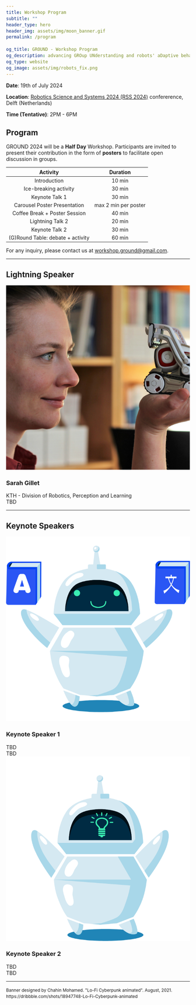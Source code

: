 ```yaml
---
title: Workshop Program
subtitle: ""
header_type: hero
header_img: assets/img/moon_banner.gif
permalink: /program

og_title: GROUND - Workshop Program
og_description: advancing GROup UNderstanding and robots' aDaptive behavior
og_type: website
og_image: assets/img/robots_fix.png
---
```


**Date**: 19th of July 2024

**Location**:  [Robotics Science and Systems 2024 (RSS 2024)](https://roboticsconference.org/) confererence, Delft (Netherlands)

**Time (Tentative)**: 2PM - 6PM

## Program

GROUND 2024 will be a **Half Day** Workshop. Participants are invited to present their contribution in the form of **posters** to facilitate open discussion in groups.

| Activity                                  | Duration             |
|:-----------------------------------------:|:--------------------:|
| Introduction                              | 10 min               |
| Ice-breaking activity                     | 30 min               |
| Keynote Talk 1                            | 30 min               |
| Carousel Poster Presentation              | max 2 min per poster |
| Coffee Break + Poster Session             | 40 min               |
| Lightning Talk 2                          | 20 min               |
| Keynote Talk 2                            | 30 min               |
| (G)Round Table: debate + activity         | 60 min               |


For any inquiry, please contact us at [workshop.ground@gmail.com](mailto:workshop.ground@gmail.com).

 ---

## Lightning Speaker

<section class="light">
    <div class="container py-2">
        <article class="postcard light blue">
            <a class="postcard__img_link" href="#">
                <img class="postcard__img" src="assets/img/sarahG.png" alt="Image Title" />
            </a>
            <div class="postcard__text t-dark">
                <h1 class="postcard__title blue">Sarah Gillet</h1>
                <div class="postcard__subtitle small">
				KTH - Division of Robotics, Perception and Learning
				</div>
                <div class="postcard__bar"></div>
                <div class="postcard__preview-txt">TBD</div>
            </div>
        </article>
    </div>
</section>

---

## Keynote Speakers

<section class="light">
    <div class="container py-2">
        <article class="postcard light blue">
            <a class="postcard__img_link" href="#">
                <img class="postcard__img" src="assets/placeholders/12.png" alt="" />
            </a>
            <div class="postcard__text t-dark">
                <h1 class="postcard__title blue">Keynote Speaker 1</h1>
                <div class="postcard__subtitle small">
				TBD
				</div>
                <div class="postcard__bar"></div>
                <div class="postcard__preview-txt">TBD</div>
            </div>
        </article>
        <article class="postcard light blue">
			<a class="postcard__img_link" href="#">
				<img class="postcard__img" src="assets/placeholders/13.png" alt="" />	
			</a>
			<div class="postcard__text t-dark">
				<h1 class="postcard__title blue">Keynote Speaker 2</h1>
				<div class="postcard__subtitle small">
					TBD
				</div>
				<div class="postcard__bar"></div>
				<div class="postcard__preview-txt">TBD</div>
			</div>
		</article>
    </div>
</section>

---

<p class="card-text"><small class="text-muted">Banner designed by Chahin Mohamed. "Lo-Fi Cyberpunk animated". August, 2021. <a>https://dribbble.com/shots/18947748-Lo-Fi-Cyberpunk-animated</a></small></p>
